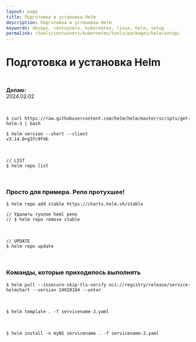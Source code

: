 ```yaml
---
layout: page
title: Подготовка и установка Helm
description: Подготовка и установка Helm
keywords: devops, containers, kubernetes, linux, helm, setup
permalink: /tools/containers/kubernetes/tools/packages/helm/setup/
---
```


# Подготовка и установка Helm

<br/>

**Делаю:**  
2024.02.02

<br/>

```
$ curl https://raw.githubusercontent.com/helm/helm/master/scripts/get-helm-3 | bash

$ helm version --short --client
v3.14.0+g3fc9f4b
```

<br/>

```
// LIST
$ helm repo list
```

<br/>

### Просто для примера. Репо протухшее!

```
$ helm repo add stable https://charts.helm.sh/stable

// Удалить тухлое heml репо
// $ helm repo remove stable
```

<br/>

```
// UPDATE
$ helm repo update
```

<br/>

### Команды, которые приходилось выполнять

```
$ helm pull --insecure-skip-tls-verify oci://registry/release/service-helmchart --version 24020104 --untar
```

<br/>

```
$ helm template . -f servicename-3.yaml
```

<br/>

```
$ helm install -n myNS servicename . -f servicename-3.yaml
```
